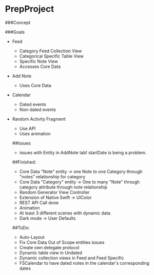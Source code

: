 # PrepProject

###Concept

###Goals
- Feed
  - Category Feed Collection View
  - Categorical Specific Table View
  - Specific Note View
  - Accesses Core Data
  
- Add Note
  - Uses Core Data

- Calendar
  - Dated events
  - Non-dated events
  
- Random Activity Fragment
  - Use API
  - Uses animation
  
  ##Issues
  - issues with Entity in AddNote tab! startDate is being a problem.
  
  ##Finished:
  - Core Data "Note" entity -> one Note to one Category through "notes" relationship for category
  - Core Data "Category" entity -> One to many "Note" through category attribute through note relationship
  - Random Generator View Controller
  - Extension of Native Swift -> UIColor
  - REST API Call done
  - Animation 
  - At least 3 different scenes with dynamic data
  - Dark mode -> User Defaults
  
  ##ToDo:
  - Auto-Layout
  - Fix Core Data Out of Scope entities issues
  - Create own delegate protocol
  - Dynamic table view in Undated
  - Dynamic collection views in Feed and Feed Specific
  - FSCalendar to have dated notes in the calendar's corresponding dates 
